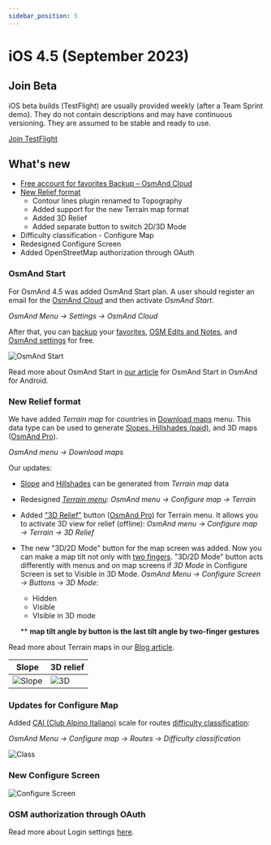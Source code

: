 ```yaml
---
sidebar_position: 5
---
```


# iOS 4.5 (September 2023)

## Join Beta

iOS beta builds (TestFlight) are usually provided weekly (after a Team Sprint demo). They do not contain descriptions and may have continuous versioning. They are assumed to be stable and ready to use.  

<div>
  <a class="button button--active" href="https://testflight.apple.com/join/7poGNCKy">Join TestFlight</a>
</div>


## What's new

* [Free account for favorites Backup – OsmAnd Cloud](#osmand-start)
* [New Relief format](#new-relief-format)
  * Contour lines plugin renamed to Topography
  * Added support for the new Terrain map format
  * Added 3D Relief 
  * Added separate button to switch 2D/3D Mode
* Difficulty classification - Configure Map
* Redesigned Configure Screen
* Added OpenStreetMap authorization through OAuth 

### OsmAnd Start

For OsmAnd 4.5 was added OsmAnd Start plan. A user should register an email for the [OsmAnd Cloud](https://osmand.net/docs/user/personal/osmand-cloud) and then activate _OsmAnd Start_.

*OsmAnd Menu → Settings → OsmAnd Cloud*

After that, you can [backup](https://osmand.net/docs/user/personal/osmand-cloud#select-data-to-back-up) your [favorites](https://osmand.net/docs/user/personal/favorites), [OSM Edits and Notes](https://osmand.net/docs/user/plugins/osm-editing#create--modify-osm-note), and [OsmAnd settings](https://osmand.net/docs/user/personal/profiles) for free. 

![OsmAnd Start](@site/blog/2023-09-25-ios-4-5/img/start.png)

Read more about OsmAnd Start in [our article](https://osmand.net/blog/start) for OsmAnd Start in OsmAnd for Android.


### New Relief format

We have added _Terrain map_ for countries in [Download maps](https://osmand.net/docs/user/start-with/download-maps) menu. This data type can be used to generate [Slopes, Hillshades (paid)](https://osmand.net/docs/user/purchases/android#free-and-paid-features), and 3D maps ([OsmAnd Pro](https://osmand.net/docs/user/purchases/android#pro-features)).

_OsmAnd menu → Download maps_

Our updates:
- [Slope](https://osmand.net/docs/user/plugins/contour-lines#slope-map) and [Hillshades](https://osmand.net/docs/user/plugins/contour-lines#hillshade-map) can be generated from _Terrain map_ data

- Redesigned [_Terrain menu_](https://osmand.net/docs/user/map/configure-map-menu): _OsmAnd menu → Configure map → Terrain_

- Added ["3D Relief"](https://osmand.net/docs/user/plugins/contour-lines#3d-relief) button ([OsmAnd Pro](https://osmand.net/docs/user/purchases/android#pro-features)) for Terrain menu. It allows you to activate 3D view for relief (offline): _OsmAnd menu → Configure map → Terrain → 3D Relief_

- The new "3D/2D Mode" button for the map screen was added. Now you can make a map tilt not only with [two fingers](https://osmand.net/docs/user/map/interact-with-map#gestures). "3D/2D Mode" button acts differently with menus and on map screens if _3D Mode_ in Configure Screen is set to Visible in 3D Mode.
_OsmAnd Menu → Configure Screen → Buttons → 3D Mode_:
  - Hidden
  - Visible
  - VIsible in 3D mode

  ** **map tilt angle by button is the last tilt angle by two-finger gestures**

Read more about Terrain maps in our [Blog article](https://osmand.net/blog/terrain).

| Slope | 3D relief|
|------|------|
|![Slope](@site/blog/2023-09-25-ios-4-5/img/slope.png)|![3D](@site/blog/2023-09-25-ios-4-5/img/3d_ref.png)|

### Updates for Configure Map 

Added [CAI (Club Alpino Italiano)](https://www.cai.it/) scale for routes [difficulty classification](https://montanarilife.com/2016/07/03/hiking-trail-rating-systems-italy/):

_OsmAnd Menu → Configure map → Routes → Difficulty classification_

![Class](@site/blog/2023-09-25-ios-4-5/img/class.png)

### New Configure Screen

![Configure Screen](@site/blog/2023-09-25-ios-4-5/img/screen.png)

### OSM authorization through OAuth

Read more about Login settings [here](https://osmand.net/docs/user/plugins/osm-editing#settings).